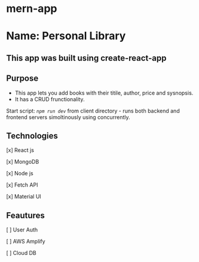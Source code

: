 # mern-app
# Name: Personal Library
## This app was built using create-react-app

## Purpose
 
 - This app lets you add books with their titile, author, price and sysnopsis.
 - It has a CRUD frunctionality.
 
Start script: *```npm run dev```* from client directory - runs both backend and frontend servers simoltinously using concurrently.

## Technologies 

[x] React js

[x] MongoDB

[x] Node js

[x] Fetch API

[x] Material UI


## Feautures

[ ] User Auth

[ ] AWS Amplify

[ ] Cloud DB

 
